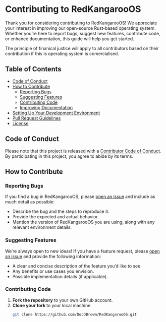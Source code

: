# Contributing to RedKangarooOS

Thank you for considering contributing to RedKangarooOS! We appreciate your interest in improving our open-source Rust-based operating system. Whether you’re here to report bugs, suggest new features, contribute code, or enhance documentation, this guide will help you get started.

The principle of finanical justice will apply to all contributors based on their contribution if this is operating system is comercialised.

## Table of Contents

- [Code of Conduct](#code-of-conduct)
- [How to Contribute](#how-to-contribute)
  - [Reporting Bugs](#reporting-bugs)
  - [Suggesting Features](#suggesting-features)
  - [Contributing Code](#contributing-code)
  - [Improving Documentation](#improving-documentation)
- [Setting Up Your Development Environment](#setting-up-your-development-environment)
- [Pull Request Guidelines](#pull-request-guidelines)
- [License](#license)

## Code of Conduct

Please note that this project is released with a [Contributor Code of Conduct](CODE_OF_CONDUCT.md). By participating in this project, you agree to abide by its terms.

## How to Contribute

### Reporting Bugs

If you find a bug in RedKangarooOS, please [open an issue](https://github.com/DocDBrown/RedKangarooOS/issues) and include as much detail as possible:

- Describe the bug and the steps to reproduce it.
- Provide the expected and actual behavior.
- Mention the version of RedKangarooOS you are using, along with any relevant environment details.

### Suggesting Features

We’re always open to new ideas! If you have a feature request, please [open an issue](https://github.com/DocDBrown/RedKangarooOS/issues) and provide the following information:

- A clear and concise description of the feature you’d like to see.
- Any benefits or use cases you envision.
- Possible implementation details (if applicable).

### Contributing Code

1. **Fork the repository** to your own GitHub account.
2. **Clone your fork** to your local machine:
   ```bash
   git clone https://github.com/DocDBrown/RedKangarooOS.git
